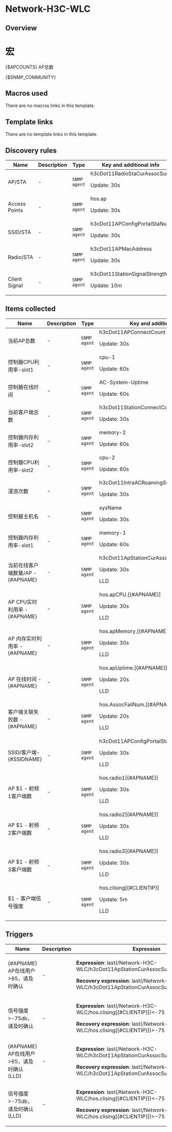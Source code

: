 # Network-H3C-WLC

## Overview

# 宏


{$APCOUNTS} AP总数


{$SNMP\_COMMUNITY} 



## Macros used

There are no macros links in this template.

## Template links

There are no template links in this template.

## Discovery rules

|Name|Description|Type|Key and additional info|
|----|-----------|----|----|
|AP/STA|<p>-</p>|`SNMP agent`|h3cDot11RadioStaCurAssocSum<p>Update: 30s</p>|
|Access Points|<p>-</p>|`SNMP agent`|hos.ap<p>Update: 30s</p>|
|SSID/STA|<p>-</p>|`SNMP agent`|h3cDot11APConfigPortalStaNum<p>Update: 30s</p>|
|Radio/STA|<p>-</p>|`SNMP agent`|h3cDot11APMacAddress<p>Update: 30s</p>|
|Client Signal|<p>-</p>|`SNMP agent`|h3cDot11StationSignalStrength<p>Update: 10m</p>|
## Items collected

|Name|Description|Type|Key and additional info|
|----|-----------|----|----|
|当前AP总数|<p>-</p>|`SNMP agent`|h3cDot11APConnectCount<p>Update: 30s</p>|
|控制器CPU利用率-slot1|<p>-</p>|`SNMP agent`|cpu-1<p>Update: 60s</p>|
|控制器在线时间|<p>-</p>|`SNMP agent`|AC-System-Uptime<p>Update: 60s</p>|
|当前客户端总数|<p>-</p>|`SNMP agent`|h3cDot11StationConnectCount<p>Update: 30s</p>|
|控制器内存利用率-slot2|<p>-</p>|`SNMP agent`|memory-2<p>Update: 60s</p>|
|控制器CPU利用率-slot2|<p>-</p>|`SNMP agent`|cpu-2<p>Update: 60s</p>|
|漫游次数|<p>-</p>|`SNMP agent`|h3cDot11IntraACRoamingSuccCnt2<p>Update: 30s</p>|
|控制器主机名|<p>-</p>|`SNMP agent`|sysName<p>Update: 30s</p>|
|控制器内存利用率-slot1|<p>-</p>|`SNMP agent`|memory-1<p>Update: 60s</p>|
|当前在线客户端数量/AP - {#APNAME}|<p>-</p>|`SNMP agent`|h3cDot11ApStationCurAssocSum[{#APNAME}]<p>Update: 30s</p><p>LLD</p>|
|AP CPU实时利用率 - {#APNAME}|<p>-</p>|`SNMP agent`|hos.apCPU.[{#APNAME}]<p>Update: 30s</p><p>LLD</p>|
|AP 内存实时利用率 - {#APNAME}|<p>-</p>|`SNMP agent`|hos.apMemory.[{#APNAME}]<p>Update: 30s</p><p>LLD</p>|
|AP 在线时间 - {#APNAME}|<p>-</p>|`SNMP agent`|hos.apUptime.[{#APNAME}]<p>Update: 20s</p><p>LLD</p>|
|客户端关联失败数 - {#APNAME}|<p>-</p>|`SNMP agent`|hos.AssocFailNum.[{#APNAME}]<p>Update: 20s</p><p>LLD</p>|
|SSID/客户端- {#SSIDNAME}|<p>-</p>|`SNMP agent`|h3cDot11APConfigPortalStaNum[{#SSIDNAME}]<p>Update: 30s</p><p>LLD</p>|
|AP $1 - 射频1客户端数|<p>-</p>|`SNMP agent`|hos.radio1[{#APNAME}]<p>Update: 30s</p><p>LLD</p>|
|AP $1 - 射频2客户端数|<p>-</p>|`SNMP agent`|hos.radio2[{#APNAME}]<p>Update: 30s</p><p>LLD</p>|
|AP $1 - 射频3客户端数|<p>-</p>|`SNMP agent`|hos.radio3[{#APNAME}]<p>Update: 30s</p><p>LLD</p>|
|$1 - 客户端信号强度|<p>-</p>|`SNMP agent`|hos.clising[{#CLIENTIP}]<p>Update: 5m</p><p>LLD</p>|
## Triggers

|Name|Description|Expression|Priority|
|----|-----------|----------|--------|
|{#APNAME} AP在线用户>65，请及时确认|<p>-</p>|<p>**Expression**: last(/Network-H3C-WLC/h3cDot11ApStationCurAssocSum[{#APNAME}])>65</p><p>**Recovery expression**: last(/Network-H3C-WLC/h3cDot11ApStationCurAssocSum[{#APNAME}])<65</p>|high|
|信号强度>-75db，请及时确认|<p>-</p>|<p>**Expression**: last(/Network-H3C-WLC/hos.clising[{#CLIENTIP}])<-75</p><p>**Recovery expression**: last(/Network-H3C-WLC/hos.clising[{#CLIENTIP}])>-75</p>|average|
|{#APNAME} AP在线用户>65，请及时确认 (LLD)|<p>-</p>|<p>**Expression**: last(/Network-H3C-WLC/h3cDot11ApStationCurAssocSum[{#APNAME}])>65</p><p>**Recovery expression**: last(/Network-H3C-WLC/h3cDot11ApStationCurAssocSum[{#APNAME}])<65</p>|high|
|信号强度>-75db，请及时确认 (LLD)|<p>-</p>|<p>**Expression**: last(/Network-H3C-WLC/hos.clising[{#CLIENTIP}])<-75</p><p>**Recovery expression**: last(/Network-H3C-WLC/hos.clising[{#CLIENTIP}])>-75</p>|average|
